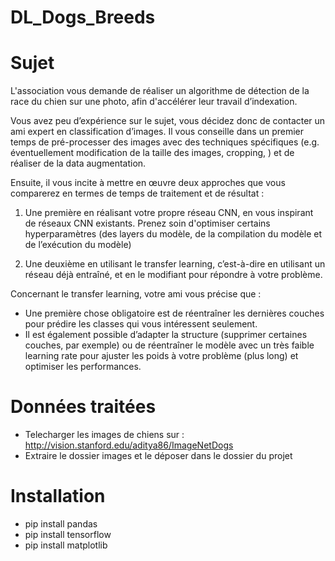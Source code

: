 # DL_Dogs_Breeds
# Sujet 
L'association vous demande de réaliser un algorithme de détection de la race du chien sur une photo, afin d'accélérer leur travail d’indexation.

Vous avez peu d’expérience sur le sujet, vous décidez donc de contacter un ami expert en classification d’images.
Il vous conseille dans un premier temps de pré-processer des images avec des techniques spécifiques (e.g. éventuellement modification de la taille des images, cropping, ) et de réaliser de la data augmentation.

Ensuite, il vous incite à mettre en œuvre deux approches que vous comparerez en termes de temps de traitement et de résultat :

1. Une première en réalisant votre propre réseau CNN, en vous inspirant de réseaux CNN existants. Prenez soin d'optimiser certains hyperparamètres (des layers du modèle, de la compilation du modèle et de l’exécution du modèle)

2. Une deuxième en utilisant le transfer learning, c’est-à-dire en utilisant un réseau déjà entraîné, et en le modifiant pour répondre à votre problème.

Concernant le transfer learning, votre ami vous précise que :
- Une première chose obligatoire est de réentraîner les dernières couches pour prédire les classes qui vous intéressent seulement.
- Il est également possible d’adapter la structure (supprimer certaines couches, par exemple) ou de réentraîner le modèle avec un très faible learning rate pour ajuster les poids à votre problème (plus long) et optimiser les performances.


# Données traitées 
- Telecharger les images de chiens sur : http://vision.stanford.edu/aditya86/ImageNetDogs
- Extraire le dossier images et le déposer dans le dossier du projet 

# Installation 
- pip install pandas
- pip install tensorflow
- pip install matplotlib
